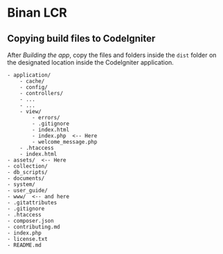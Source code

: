 # **Binan LCR**

## **Copying build files to CodeIgniter**

After _Building the app_, copy the files and folders inside the `dist` folder on the designated location inside the CodeIgniter application.

```
- application/
    - cache/
    - config/
    - controllers/
    - ...
    - ...
    - view/
        - errors/
        - .gitignore
        - index.html
        - index.php  <-- Here
        - welcome_message.php
    - .htaccess
    - index.html
- assets/  <-- Here
- collection/
- db_scripts/
- documents/
- system/
- user_guide/
- www/  <-- and here
- .gitattributes
- .gitignore
- .htaccess
- composer.json
- contributing.md
- index.php
- license.txt
- README.md
```